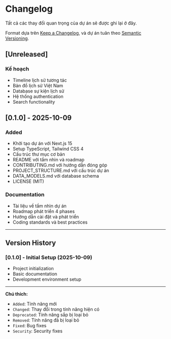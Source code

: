 # Changelog

Tất cả các thay đổi quan trọng của dự án sẽ được ghi lại ở đây.

Format dựa trên [Keep a Changelog](https://keepachangelog.com/en/1.0.0/),
và dự án tuân theo [Semantic Versioning](https://semver.org/spec/v2.0.0.html).

## [Unreleased]

### Kế hoạch
- Timeline lịch sử tương tác
- Bản đồ lịch sử Việt Nam
- Database sự kiện lịch sử
- Hệ thống authentication
- Search functionality

## [0.1.0] - 2025-10-09

### Added
- Khởi tạo dự án với Next.js 15
- Setup TypeScript, Tailwind CSS 4
- Cấu trúc thư mục cơ bản
- README với tầm nhìn và roadmap
- CONTRIBUTING.md với hướng dẫn đóng góp
- PROJECT_STRUCTURE.md với cấu trúc dự án
- DATA_MODELS.md với database schema
- LICENSE (MIT)

### Documentation
- Tài liệu về tầm nhìn dự án
- Roadmap phát triển 4 phases
- Hướng dẫn cài đặt và phát triển
- Coding standards và best practices

---

## Version History

### [0.1.0] - Initial Setup (2025-10-09)
- Project initialization
- Basic documentation
- Development environment setup

---

**Chú thích:**
- `Added`: Tính năng mới
- `Changed`: Thay đổi trong tính năng hiện có
- `Deprecated`: Tính năng sắp bị loại bỏ
- `Removed`: Tính năng đã bị loại bỏ
- `Fixed`: Bug fixes
- `Security`: Security fixes
